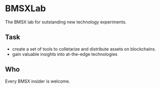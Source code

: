 # BMSXLab
The BMSX lab for outstanding new technology experiments.

## Task
- create a set of tools to colletarize and distribute assets on blockchains.
- gain valuable insights into at-the-edge technologies

## Who
Every BMSX insider is welcome.
